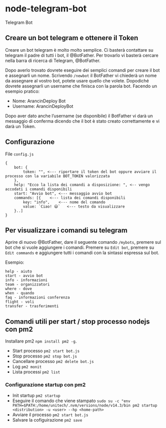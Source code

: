 # node-telegram-bot
Telegram Bot

## Creare un bot telegram e ottenere il Token
Creare un bot telegram è molto molto semplice. Ci basterà contattare su telegram il padre di tutti i bot, il @BotFather.
Per trovarlo vi basterà cercare nella barra di ricerca di Telegram, @BotFather.

Dopo averlo trovato dovrete eseguire dei semplici comandi per creare il bot e assegnarli un nome.
Scrivendo  ```/newbot``` il BotFather vi chiederà un nome da assegnare al vostro bot, potete usare quello che volete. Dopodiché dovrete assegnarli un username che finisca con la parola bot. Facendo un esempio pratico:


- Nome: ArancinDeploy Bot
- Username: ArancinDeployBot

Dopo aver dato anche l’username (se disponibile) il BotFather vi darà un messaggio di conferma dicendo che il bot è stato creato correttamente e vi darà un Token.

## Configurazione
File ```config.js```
```
{
    bot: {
        token: "", <--- riportare il token del bot oppure avviare il processo con la variabile BOT_TOKEN valorizzata 
    },
    help: "Ecco la lista dei comandi a disposizione: ", <-- vengo accodati i comandi disponibili
    start: "Avvio bot", <--- messaggio avvio bot
    commands: [{    <--- lista dei comandi disponibili
        key: "info",    <--- nome del comando
        value: `Ciao! 😃`   <--- testo da visualizzare
    }..]
}

```

## Per visualizzare i comandi su telegram
Aprire di nuovo @BotFather, dare il seguente comando ```/mybots```, premere sul bot che si vuole aggiungere i comandi. Premere su ```Edit bot```, premere su ```Edit commands``` e aggiungere tutti i comandi con la sintassi espressa sul bot.

Esempio: 
```
help - aiuto
start - avvio bot
info - informazioni
team - organizzatori
where - dove
when - quando
faq - informazioni conferenza
flight - voli
transfer - trasferimenti
```


## Comandi utili per start / stop processo nodejs con pm2
Installare pm2 ```npm install pm2 -g```.

- Start processo ```pm2 start bot.js```
- Stop processo ```pm2 stop bot.js```
- Cancellare processo ```pm2 delete bot.js```
- Log ```pm2 monit```
- Lista processi ```pm2 list```

### Configurazione startup con pm2
- Init startup ```pm2 startup```
- Eseguire il comando che viene stampato ```sudo su -c "env PATH=$PATH:/home/unitech/.nvm/versions/node/v14.3/bin pm2 startup <distribution> -u <user> --hp <home-path>```
- Avviare il processo ```pm2 start bot.js```
- Salvare la cofiguirazione ```pm2 save```